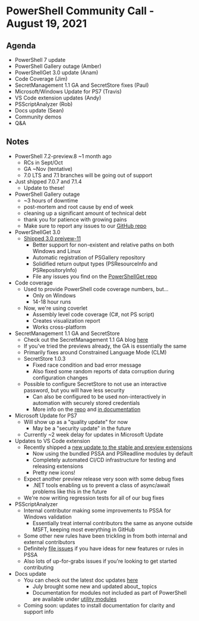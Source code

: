 # PowerShell Community Call - August 19, 2021

## Agenda

* PowerShell 7 update
* PowerShell Gallery outage (Amber)
* PowerShellGet 3.0 update (Anam)
* Code Coverage (Jim)
* SecretManagement 1.1 GA and SecretStore fixes (Paul)
* Microsoft/Windows Update for PS7 (Travis)
* VS Code extension updates (Andy)
* PSScriptAnalyzer (Rob)
* Docs update (Sean)
* Community demos
* Q&A

## Notes

* PowerShell 7.2-preview.8 ~1 month ago
  * RCs in Sept/Oct
  * GA ~Nov (tentative)
  * 7.0 LTS and 7.1 branches will be going out of support
* Just shipped 7.0.7 and 7.1.4
  * Update to these!
* PowerShell Gallery outage
  * ~3 hours of downtime
  * post-mortem and root cause by end of week
  * cleaning up a significant amount of technical debt
  * thank you for patience with growing pains
  * Make sure to report any issues to our [GitHub repo](github.com/powershell/powershellgallery)
* PowerShellGet 3.0
  * [Shipped 3.0 preivew-11](https://devblogs.microsoft.com/powershell/powershellget-3-0-preview-11-release/)
    * Better support for non-existent and relative paths on both Windows and Linux
    * Automatic registration of PSGallery repository
    * Solidified return output types (PSResourceInfo and PSRepositoryInfo)
    * File any issues you find on the [PowerShellGet repo](https://github.com/powershell/powershellget)
* Code coverage
  * Used to provide PowerShell code coverage numbers, but...
    * Only on Windows
    * 14-18 hour runs
  * Now, we're using coverlet
    * Assembly level code coverage (C#, not PS script)
    * Creates visualization report
    * Works cross-platform
* SecretManagement 1.1 GA and SecretStore
  * Check out the SecretManagement 1.1 GA blog [here](https://devblogs.microsoft.com/powershell/announcing-secretmanagement-1-1-ga/)
  * If you've tried the previews already, the GA is essentially the same
  * Primarily fixes around Constrained Language Mode (CLM)
  * SecretStore 1.0.3
    * Fixed race condition and bad error message
    * Also fixed some random reports of data corruption during configuration changes
  * Possible to configure SecretStore to not use an interactive password,
    but you will have less security
    * Can also be configured to be used non-interactively in automation with securely stored credentials
    * More info on the [repo](https://github.com/powershell/secretstore)
      and [in documentation](https://docs.microsoft.com/powershell/utility-modules/overview?view=ps-modules)
* Microsoft Update for PS7
  * Will show up as a "quality update" for now
    * May be a "security update" in the future
  * Currently ~2 week delay for updates in Microsoft Update
* Updates to VS Code extension
  * Recently shipped a [new update to the stable and preview extensions](https://devblogs.microsoft.com/powershell/powershell-for-visual-studio-code-august-2021-update/)
    * Now using the bundled PSSA and PSReadline modules by default
    * Completely automated CI/CD infrastructure for testing and releasing extensions
    * Pretty new icons!
  * Expect another preview release very soon with some debug fixes
    * .NET tools enabling us to prevent a class of async/await problems like this in the future
  * We're now writing regression tests for all of our bug fixes
* PSScriptAnalyzer
  * Internal contributor making some improvements to PSSA for Windows validation
    * Essentially treat internal contributors the same as anyone outside MSFT,
    keeping most everything in GitHub
  * Some other new rules have been trickling in from both internal and external contributors
  * Definitely [file issues](https://github.com/powershell/psscriptanalyzer)
    if you have ideas for new features or rules in PSSA
  * Also lots of up-for-grabs issues if you're looking to get started contributing
* Docs update
  * You can check out the latest doc updates [here](https://docs.microsoft.com/powershell/scripting/community/2021-updates)
    * July brought some new and updated about_ topics
    * Documentation for modules not included as part of PowerShell are
      available under [utility modules](https://docs.microsoft.com/powershell/utility-modules/overview)
  * Coming soon: updates to install documentation for clarity and support info
